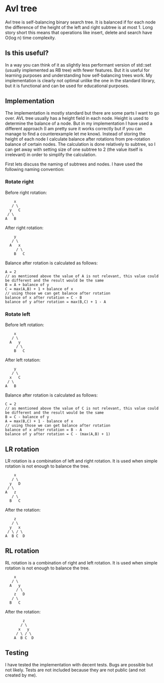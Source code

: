 # Avl tree
Avl tree is self-balancing binary search tree. It is balanced if for each node the difference of the height of the left and right subtree is at most 1.
Long story short this means that operations like insert, delete and search have O(log n) time complexity.

##  Is this useful?
In a way you can think of it as slightly less performant version of std::set (usually implemented as RB tree) with fewer features. 
But it is useful for learning purposes and understanding how self-balancing trees work.
My implementation is clearly not optimal unlike the one in the standard library, but it is functional and can be used for educational purposes.

## Implementation
The implementation is mostly standard but there are some parts I want to go over. AVL tree usually has a height field
in each node. Height is used to determine the balance of a node. But in my implementation I have used a different approach 
(I am pretty sure it works correctly but if you can manage to find a counterexample let me know).
Instead of storing the height of each node I calculate balance after rotations from pre-rotation balance of certain nodes.
The calculation is done relatively to subtree, so I can get away with setting size of one subtree to 2 (the value itself is irrelevant)
in order to simplify the calculation.

First lets discuss the naming of subtrees and nodes. I have used the following naming convention:

### Rotate right
Before right rotation:
```
    x
   / \
  y   C
 / \
A   B
```
After right rotation:
```
    y
   / \
  A   x
     / \
    B   C
```

Balance after rotation is calculated as follows:
```
A = 2
// as mentioned above the value of A is not relevant, this value could be different and the result would be the same
B = A + balance of y
C = max(A,B) + 1 + balance of x
// using those we can get balance after rotation
balance of x after rotation = C - B
balance of y after rotation = max(B,C) + 1 - A
```
### Rotate left
Before left rotation:
```
    x
   / \
  A   y
     / \
    B   C
```
After left rotation:
```
    y
   / \
  x   C
 / \
A   B
```
Balance after rotation is calculated as follows:
```
C = 2
// as mentioned above the value of C is not relevant, this value could be different and the result would be the same
B = C - balance of y
A = max(B,C) + 1 - balance of x
// using those we can get balance after rotation
balance of x after rotation = B - A
balance of y after rotation = C - (max(A,B) + 1)
```
## LR rotation
LR rotation is a combination of left and right rotation. It is used when simple rotation is not enough to balance the tree.
```
    x
   / \
  y   D
 / \
A   z
   / \
  B   C
```
After the rotation:
```
    z
   / \
  y   x
 / \ / \
A  B C  D

```
## RL rotation
RL rotation is a combination of right and left rotation. It is used when simple rotation is not enough to balance the tree.
```
    x
   / \
  A   y
     / \
    z   D
   / \
  B   C
```
After the rotation:
```
        z
       / \
      x   y
     / \ / \
    A  B C  D
```

## Testing
I have tested the implementation with decent tests. Bugs are possible but not likely. Tests are not included
because they are not public (and not created by me).


